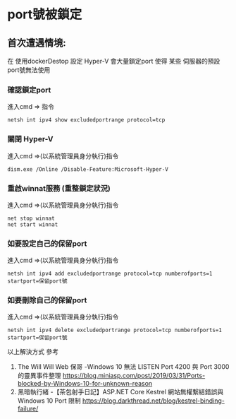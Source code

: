 # port號被鎖定
## 首次遭遇情境: 
在 使用dockerDestop 設定 Hyper-V 會大量鎖定port 使得 某些 伺服器的預設port號無法使用
### 確認鎖定port
進入cmd => 指令
````
netsh int ipv4 show excludedportrange protocol=tcp
````
### 關閉 Hyper-V 
進入cmd =>(以系統管理員身分執行)指令 
````
dism.exe /Online /Disable-Feature:Microsoft-Hyper-V
````
### 重啟winnat服務 (重整鎖定狀況)
進入cmd =>(以系統管理員身分執行)指令
````
net stop winnat
net start winnat
````
### 如要設定自己的保留port
進入cmd =>(以系統管理員身分執行)指令
````
netsh int ipv4 add excludedportrange protocol=tcp numberofports=1 startport=保留port號
````
### 如要刪除自己的保留port
進入cmd =>(以系統管理員身分執行)指令
````
netsh int ipv4 delete excludedportrange protocol=tcp numberofports=1 startport=保留port號
````

以上解決方式 參考
1. The Will Will Web 保哥 -Windows 10 無法 LISTEN Port 4200 與 Port 3000 的靈異事件整理
https://blog.miniasp.com/post/2019/03/31/Ports-blocked-by-Windows-10-for-unknown-reason
2. 黑暗執行緒 -【茶包射手日記】ASP.NET Core Kestrel 網站無權繫結錯誤與 Windows 10 Port 限制
https://blog.darkthread.net/blog/kestrel-binding-failure/
